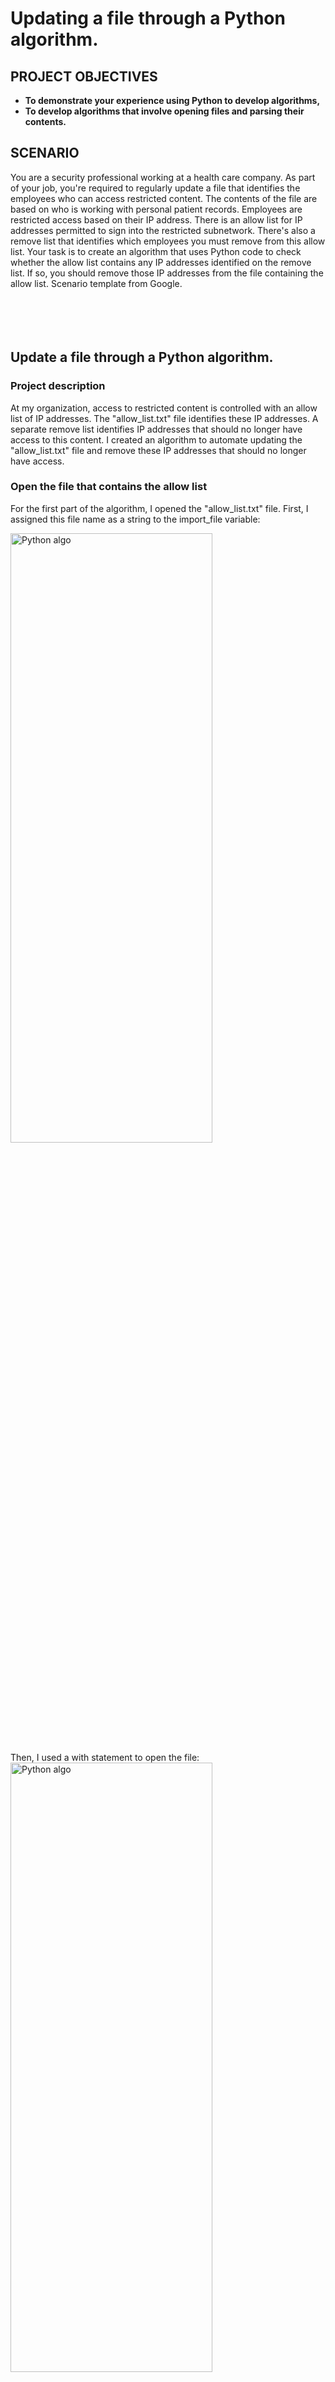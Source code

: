 <h1>Updating a file through a Python algorithm.</h1>

<h2>PROJECT OBJECTIVES</h2>

- <b>To demonstrate your experience using Python to develop algorithms,</b>
- <b>To develop algorithms that involve opening files and parsing their contents.</b>

<h2>SCENARIO</h2>

You are a security professional working at a health care company. As part of your job, you're required to regularly update a file that identifies the employees who can access restricted content. The contents of the file are based on who is working with personal patient records. Employees are restricted access based on their IP address. There is an allow list for IP addresses permitted to sign into the restricted subnetwork. There's also a remove list that identifies which employees you must remove from this allow list.
Your task is to create an algorithm that uses Python code to check whether the allow list contains any IP addresses identified on the remove list. If so, you should remove those IP addresses from the file containing the allow list. Scenario template from Google. 
<br />
<br />
<br />
<br />
<br />

<h2>Update a file through a Python algorithm.</h2>

<h3>Project description</h3>

At my organization, access to restricted content is controlled with an allow list of IP addresses. The "allow_list.txt" file identifies these IP addresses. A separate remove list identifies IP addresses that should no longer have access to this content. I created an algorithm to automate updating the "allow_list.txt" file and remove these IP addresses that should no longer have access. 

<h3>Open the file that contains the allow list</h3>

For the first part of the algorithm, I opened the "allow_list.txt" file. First, I assigned this file name as a string to the import_file variable:

<img src="https://i.imgur.com/k2f5cOt.png" height="50%" width="80%" alt="Python algo"/>
<br />
Then, I used a with statement to open the file:
<img src="https://i.imgur.com/0T0bjqR.png" height="50%" width="80%" alt="Python algo"/>
<br />
In my algorithm, the with statement is used with the .open() function in read mode to open the allow list file for the purpose of reading it. The purpose of opening the file is to allow me to access the IP addresses stored in the allow list file. The with keyword will help manage the resources by closing the file after exiting the with statement. In the code with open(import_file, "r") as file:, the open() function has two parameters. The first identifies the file to import, and then the second indicates what I want to do with the file. In this case, "r" indicates that I want to read it. The code also uses the as keyword to assign a variable named file; file stores the output of the .open() function while I work within the with statement.


<h3>Read the file contents</h3>

In order to read the file contents, I used the .read() method to convert it into the string.

<img src="https://i.imgur.com/J4oxWYe.png" height="50%" width="80%" alt="Python algo"/>
<br />
When using an .open() function that includes the argument "r" for “read,” I can call the .read() function in the body of the with statement. The .read() method converts the file into a string and allows me to read it. I applied the .read() method to the file variable identified in the with statement. Then, I assigned the string output of this method to the variable ip_addresses. 
In summary, this code reads the contents of the "allow_list.txt" file into a string format that allows me to later use the string to organize and extract data in my Python program.

<h3>Convert the string into a list</h3>

In order to remove individual IP addresses from the allow list, I needed it to be in list format. Therefore, I next used the .split() method to convert the ip_addresses string into a list:

<img src="https://i.imgur.com/dUK1kxs.png" height="50%" width="80%" alt="Python algo"/>
<br />
The .split() function is called by appending it to a string variable. It works by converting the contents of a string to a list. The purpose of splitting ip_addresses into a list is to make it easier to remove IP addresses from the allow list. By default, the .split() function splits the text by whitespace into list elements. In this algorithm, the .split() function takes the data stored in the variable ip_addresses, which is a string of IP addresses that are each separated by a whitespace, and it converts this string into a list of IP addresses. To store this list, I reassigned it back to the variable ip_addresses.


<h3>Iterate through the remove list</h3>

A key part of my algorithm involves iterating through the IP addresses that are elements in the remove_list. To do this, I incorporated a for loop:

<img src="https://i.imgur.com/Syl2ocR.png" height="50%" width="80%" alt="Python algo"/>
<br />
The for loop in Python repeats code for a specified sequence. The overall purpose of the for loop in a Python algorithm like this is to apply specific code statements to all elements in a sequence. The for keyword starts the for loop. It is followed by the loop variable element and the keyword in. The keyword in indicates to iterate through the sequence ip_addresses and assign each value to the loop variable element.

<h3>Remove IP addresses that are on the remove list</h3>

My algorithm requires removing any IP address from the allow list, ip_addresses, that is also contained in remove_list.  Because there were not any duplicates in ip_addresses, I was able to use the following code to do this:

<img src="https://i.imgur.com/0bd5fxJ.png" height="50%" width="80%" alt="Python algo"/>
<br />
First, within my for loop, I created a conditional that evaluated whether or not the loop variable element was found in the ip_addresses list. I did this because applying .remove() to elements that were not found in ip_addresses would result in an error. 
Then, within that conditional, I applied .remove() to ip_addresses. I passed in the loop variable element as the argument so that each IP address that was in the remove_list would be removed from ip_addresses.

<h3>Update the file with the revised list of IP addresses</h3>

As a final step in my algorithm, I needed to update the allow list file with the revised list of IP addresses. To do so, I first needed to convert the list back into a string. I used the .join() method for this:

<img src="https://i.imgur.com/WyQGrY8.png" height="50%" width="80%" alt="Python algo"/>
<br />

The .join() method combines all items in an iterable into a string. The .join() method is applied to a string containing characters that will separate the elements in the iterable once joined into a string. In this algorithm, I used the .join() method to create a string from the list ip_addresses so that I could pass it in as an argument to the .write() method when writing to the file "allow_list.txt". I used the string ("\n") as the separator to instruct Python to place each element on a new line.
Then, I used another with statement and the .write() method to update the file:

<img src="https://i.imgur.com/b2pN3zi.png" height="50%" width="80%" alt="Python algo"/>
<br />

This time, I used a second argument of "w" with the open() function in my with statement. This argument indicates that I want to open a file to write over its contents. When using this argument "w", I can call the .write() function in the body of the with statement. The .write() function writes string data to a specified file and replaces any existing file content.
In this case I wanted to write the updated allow list as a string to the file "allow_list.txt". This way, the restricted content will no longer be accessible to any IP addresses that were removed from the allow list. To rewrite the file, I appended the .write() function to the file object file that I identified in the with statement. I passed in the ip_addresses variable as the argument to specify that the contents of the file specified in the with statement should be replaced with the data in this variable.

<h2>Summary</h2>

I created an algorithm that removes IP addresses identified in a remove_list variable from the "allow_list.txt" file of approved IP addresses. This algorithm involved opening the file, converting it to a string to be read, and then converting this string to a list stored in the variable ip_addresses. I then iterated through the IP addresses in remove_list. With each iteration, I evaluated if the element was part of the ip_addresses list. If it was, I applied the .remove() method to it to remove the element from ip_addresses.. After this, I used the .join() method to convert the ip_addresses back into a string so that I could write over the contents of the "allow_list.txt" file with the revised list of IP addresses.





<!--
 ```diff
- text in red
+ text in green
! text in orange
# text in gray
@@ text in purple (and bold)@@
```
--!>
